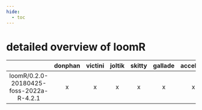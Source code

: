 ```yaml
---
hide:
  - toc
---
```


detailed overview of loomR
==========================

| |donphan|victini|joltik|skitty|gallade|accelgor|swalot|doduo|
| :---: | :---: | :---: | :---: | :---: | :---: | :---: | :---: | :---: |
|loomR/0.2.0-20180425-foss-2022a-R-4.2.1|x|x|x|x|x|x|x|x|
